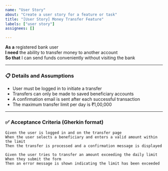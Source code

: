 ```yaml
---
name: "User Story"
about: "Create a user story for a feature or task"
title: "[User Story] Money Transfer Feature"
labels: ["user story"]
assignees: []

---
```


**As a** registered bank user  
**I need** the ability to transfer money to another account  
**So that** I can send funds conveniently without visiting the bank  

---

### 📋 Details and Assumptions
* User must be logged in to initiate a transfer  
* Transfers can only be made to saved beneficiary accounts  
* A confirmation email is sent after each successful transaction  
* The maximum transfer limit per day is ₹1,00,000  

---

### ✅ Acceptance Criteria (Gherkin format)

```gherkin
Given the user is logged in and on the transfer page  
When the user selects a beneficiary and enters a valid amount within the limit  
Then the transfer is processed and a confirmation message is displayed  

Given the user tries to transfer an amount exceeding the daily limit  
When they submit the form  
Then an error message is shown indicating the limit has been exceeded  
